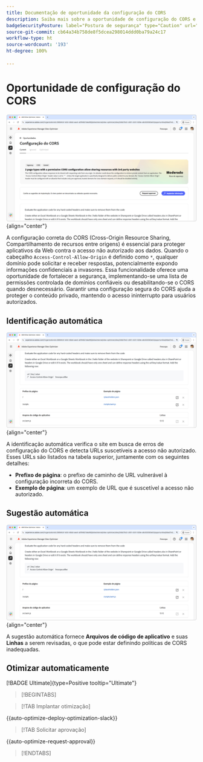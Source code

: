 ```yaml
---
title: Documentação de oportunidade da configuração do CORS
description: Saiba mais sobre a oportunidade de configuração do CORS e de identificar e corrigir vulnerabilidades de segurança do site.
badgeSecurityPosture: label="Postura de segurança" type="Caution" url="../../opportunity-types/security-posture.md" tooltip="Postura de segurança"
source-git-commit: cb64a34b758de8f5dcea298014ddd0ba79a24c17
workflow-type: ht
source-wordcount: '193'
ht-degree: 100%

---
```



# Oportunidade de configuração do CORS

![Oportunidade de configuração do CORS](./assets/cors-configuration/hero.png){align="center"}

A configuração correta do CORS (Cross-Origin Resource Sharing, Compartilhamento de recursos entre origens) é essencial para proteger aplicativos da Web contra o acesso não autorizado aos dados. Quando o cabeçalho `Access-Control-Allow-Origin` é definido como `*`, qualquer domínio pode solicitar e receber respostas, potencialmente expondo informações confidenciais a invasores. Essa funcionalidade oferece uma oportunidade de fortalecer a segurança, implementando-se uma lista de permissões controlada de domínios confiáveis ou desabilitando-se o CORS quando desnecessário. Garantir uma configuração segura do CORS ajuda a proteger o conteúdo privado, mantendo o acesso ininterrupto para usuários autorizados.

## Identificação automática

![Identificar automaticamente oportunidade de configuração do CORS](./assets/cors-configuration/auto-identify.png){align="center"}

A identificação automática verifica o site em busca de erros de configuração do CORS e detecta URLs suscetíveis a acesso não autorizado. Esses URLs são listados na tabela superior, juntamente com os seguintes detalhes:

* **Prefixo de página**: o prefixo de caminho de URL vulnerável à configuração incorreta do CORS.
* **Exemplo de página**: um exemplo de URL que é suscetível a acesso não autorizado.

## Sugestão automática

![Sugerir automaticamente oportunidade de configuração do CORS](./assets/cors-configuration/auto-suggest.png){align="center"}

A sugestão automática fornece **Arquivos de código de aplicativo** e suas **Linhas** a serem revisadas, o que pode estar definindo políticas de CORS inadequadas.


## Otimizar automaticamente

[!BADGE Ultimate]{type=Positive tooltip="Ultimate"}

>[!BEGINTABS]

>[!TAB Implantar otimização]

{{auto-optimize-deploy-optimization-slack}}

>[!TAB Solicitar aprovação]

{{auto-optimize-request-approval}}

>[!ENDTABS]
